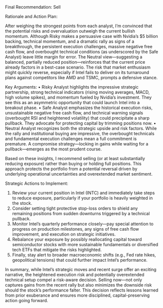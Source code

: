 Final Recommendation: Sell

Rationale and Action Plan:

After weighing the strongest points from each analyst, I’m convinced that the potential risks and overvaluation outweigh the current bullish momentum. Although Risky makes a persuasive case with Nvidia’s $5 billion backing, technical momentum, and a dramatic rally as signs of a breakthrough, the persistent execution challenges, massive negative free cash flow, and overbought technical conditions (as underscored by the Safe Analyst) leave little margin for error. The Neutral view—suggesting a balanced, partially reduced position—reinforces that the current price already factors in a best-case scenario. The risk that market enthusiasm might quickly reverse, especially if Intel fails to deliver on its turnaround plans against competitors like AMD and TSMC, prompts a defensive stance.

Key Arguments:
• Risky Analyst highlights the impressive strategic partnership, strong technical indicators (rising moving averages, MACD, high volume spikes), and momentum fueled by Nvidia’s investment. They see this as an asymmetric opportunity that could launch Intel into a breakout phase.
• Safe Analyst emphasizes the historical execution risks, unsustainable negative free cash flow, and technical warning signals (overbought RSI and heightened volatility) that could precipitate a sharp pullback. They advocate for protecting capital by trimming positions now.
• Neutral Analyst recognizes both the strategic upside and risk factors. While the rally and institutional buying are impressive, the overbought technicals and fundamental execution challenges mean a full commitment is premature. A compromise strategy—locking in gains while waiting for a pullback—emerges as the most prudent course.

Based on these insights, I recommend selling (or at least substantially reducing exposure) rather than buying or holding full positions. This approach protects the portfolio from a potential reversal driven by underlying operational uncertainties and overextended market sentiment.

Strategic Actions to Implement:
1. Review your current position in Intel (INTC) and immediately take steps to reduce exposure, particularly if your portfolio is heavily weighted in the stock.
2. Consider setting tight protective stop-loss orders to shield any remaining positions from sudden downturns triggered by a technical pullback.
3. Monitor Intel’s quarterly performance closely—pay special attention to progress on production milestones, any signs of free cash flow improvement, and execution on strategic initiatives.
4. Rebalance your exposure by possibly reallocating capital toward semiconductor stocks with more sustainable fundamentals or diversified tech ETFs that mitigate the risks highlighted.
5. Finally, stay alert to broader macroeconomic shifts (e.g., Fed rate hikes, geopolitical tensions) that could further impact Intel’s performance.

In summary, while Intel’s strategic moves and recent surge offer an exciting narrative, the heightened execution risk and potentially overextended technical setup compel a risk-aware decision. Selling now—not only captures gains from the recent rally but also minimizes the downside risk should the stock’s performance falter. This decision reflects lessons learned from prior exuberance and ensures more disciplined, capital-preserving action going forward.